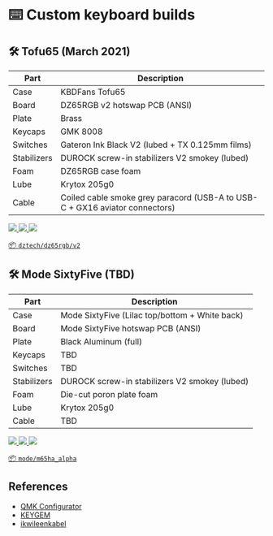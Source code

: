 # ⌨️ Custom keyboard builds

## 🛠️ Tofu65 (March 2021)

| Part        | Description                                                                 |
|-------------|-----------------------------------------------------------------------------|
| Case        | KBDFans Tofu65                                                              |
| Board       | DZ65RGB v2 hotswap PCB (ANSI)                                               |
| Plate       | Brass                                                                       |
| Keycaps     | GMK 8008                                                                    |
| Switches    | Gateron Ink Black V2 (lubed + TX 0.125mm films)                             |
| Stabilizers | DUROCK screw-in stabilizers V2 smokey (lubed)                               |
| Foam        | DZ65RGB case foam                                                           |
| Lube        | Krytox 205g0                                                                |
| Cable       | Coiled cable smoke grey paracord (USB-A to USB-C + GX16 aviator connectors) |

<a href="https://i.imgur.com/b7c5DSF.jpg"><img src="https://i.imgur.com/b7c5DSFt.jpg">
<a href="https://i.imgur.com/jMfD2LG.jpg"><img src="https://i.imgur.com/jMfD2LGt.jpg">
<a href="https://i.imgur.com/PhP7zrc.jpg"><img src="https://i.imgur.com/PhP7zrct.jpg">

📦 [`dztech/dz65rgb/v2`](https://config.qmk.fm/#/dztech/dz65rgb/v2/LAYOUT_65_ansi)

## 🛠️ Mode SixtyFive (TBD)

| Part        | Description                                    |
|-------------|------------------------------------------------|
| Case        | Mode SixtyFive (Lilac top/bottom + White back) |
| Board       | Mode SixtyFive hotswap PCB (ANSI)              |
| Plate       | Black Aluminum (full)                          |
| Keycaps     | TBD                                            |
| Switches    | TBD                                            |
| Stabilizers | DUROCK screw-in stabilizers V2 smokey (lubed)  |
| Foam        | Die-cut poron plate foam                       |
| Lube        | Krytox 205g0                                   |
| Cable       | TBD                                            |

<a href="https://via.placeholder.com/160x90.png?text=TBD"><img src="https://via.placeholder.com/160x90.png?text=TBD">
<a href="https://via.placeholder.com/160x90.png?text=TBD"><img src="https://via.placeholder.com/160x90.png?text=TBD">
<a href="https://via.placeholder.com/160x90.png?text=TBD"><img src="https://via.placeholder.com/160x90.png?text=TBD">

📦 [`mode/m65ha_alpha`](https://config.qmk.fm/#/mode/m65ha_alpha/LAYOUT_all)

## References

- [QMK Configurator](https://config.qmk.fm/)
- [KEYGEM](https://keygem.store/)
- [ikwileenkabel](https://www.ikwileenkabel.nl/)
